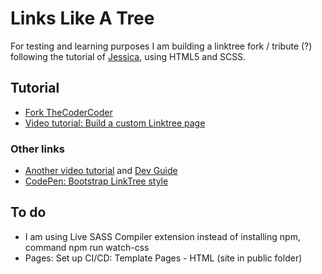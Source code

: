 # Links Like A Tree

For testing and learning purposes I am building a linktree fork / tribute (?) following the tutorial of [Jessica](https://coder-coder.com/about/), using HTML5 and SCSS.

## Tutorial

- [Fork TheCoderCoder](https://github.com/thecodercoder/diy-links-page)
- [Video tutorial: Build a custom Linktree page](https://www.youtube.com/watch?v=ySE6iGgLT1c)

### Other links

- [Another video tutorial](https://www.youtube.com/watch?v=izxZIOjcSsA) and [Dev Guide](https://dev.to/arvindmehairjan/how-to-build-a-custom-linktree-page-with-html-css-for-beginners-44i3)
- [CodePen: Bootstrap LinkTree style](https://codepen.io/badiali/pen/yLeRGje)

## To do

- I am using Live SASS Compiler extension instead of installing npm, command npm run watch-css
- Pages: Set up CI/CD: Template Pages - HTML (site in public folder)
